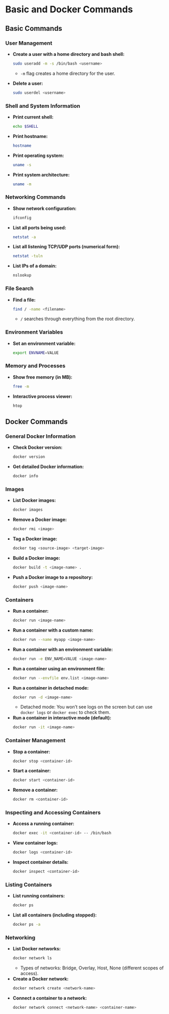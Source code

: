 
# Basic and Docker Commands

## Basic Commands

### User Management
- **Create a user with a home directory and bash shell:**
  ```bash
  sudo useradd -m -s /bin/bash <username>
  ```
  - `-m` flag creates a home directory for the user.

- **Delete a user:**
  ```bash
  sudo userdel <username>
  ```

### Shell and System Information
- **Print current shell:**
  ```bash
  echo $SHELL
  ```
- **Print hostname:**
  ```bash
  hostname
  ```
- **Print operating system:**
  ```bash
  uname -s
  ```
- **Print system architecture:**
  ```bash
  uname -m
  ```

### Networking Commands
- **Show network configuration:**
  ```bash
  ifconfig
  ```
- **List all ports being used:**
  ```bash
  netstat -a
  ```
- **List all listening TCP/UDP ports (numerical form):**
  ```bash
  netstat -tuln
  ```
- **List IPs of a domain:**
  ```bash
  nslookup
  ```

### File Search
- **Find a file:**
  ```bash
  find / -name <filename>
  ```
  - `/` searches through everything from the root directory.

### Environment Variables
- **Set an environment variable:**
  ```bash
  export ENVNAME=VALUE
  ```

### Memory and Processes
- **Show free memory (in MB):**
  ```bash
  free -m
  ```
- **Interactive process viewer:**
  ```bash
  htop
  ```

## Docker Commands

### General Docker Information
- **Check Docker version:**
  ```bash
  docker version
  ```
- **Get detailed Docker information:**
  ```bash
  docker info
  ```

### Images
- **List Docker images:**
  ```bash
  docker images
  ```
- **Remove a Docker image:**
  ```bash
  docker rmi <image>
  ```
- **Tag a Docker image:**
  ```bash
  docker tag <source-image> <target-image>
  ```
- **Build a Docker image:**
  ```bash
  docker build -t <image-name> .
  ```
- **Push a Docker image to a repository:**
  ```bash
  docker push <image-name>
  ```

### Containers
- **Run a container:**
  ```bash
  docker run <image-name>
  ```
- **Run a container with a custom name:**
  ```bash
  docker run --name myapp <image-name>
  ```
- **Run a container with an environment variable:**
  ```bash
  docker run -e ENV_NAME=VALUE <image-name>
  ```
- **Run a container using an environment file:**
  ```bash
  docker run --envfile env.list <image-name>
  ```
- **Run a container in detached mode:**
  ```bash
  docker run -d <image-name>
  ```
  - Detached mode: You won’t see logs on the screen but can use `docker logs` or `docker exec` to check them.
- **Run a container in interactive mode (default):**
  ```bash
  docker run -it <image-name>
  ```

### Container Management
- **Stop a container:**
  ```bash
  docker stop <container-id>
  ```
- **Start a container:**
  ```bash
  docker start <container-id>
  ```
- **Remove a container:**
  ```bash
  docker rm <container-id>
  ```

### Inspecting and Accessing Containers
- **Access a running container:**
  ```bash
  docker exec -it <container-id> -- /bin/bash
  ```
- **View container logs:**
  ```bash
  docker logs <container-id>
  ```
- **Inspect container details:**
  ```bash
  docker inspect <container-id>
  ```

### Listing Containers
- **List running containers:**
  ```bash
  docker ps
  ```
- **List all containers (including stopped):**
  ```bash
  docker ps -a
  ```

### Networking
- **List Docker networks:**
  ```bash
  docker network ls
  ```
  - Types of networks: Bridge, Overlay, Host, None (different scopes of access).
- **Create a Docker network:**
  ```bash
  docker network create <network-name>
  ```
- **Connect a container to a network:**
  ```bash
  docker network connect <network-name> <container-name>
  ```
